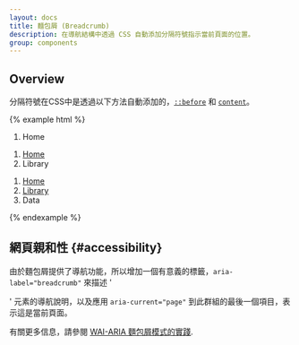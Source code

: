 ```yaml
---
layout: docs
title: 麵包屑 (Breadcrumb)
description: 在導航結構中透過 CSS 自動添加分隔符號指示當前頁面的位置。
group: components
---
```


## Overview

分隔符號在CSS中是透過以下方法自動添加的，[`::before`](https://developer.mozilla.org/en-US/docs/Web/CSS/::before) 和
 [`content`](https://developer.mozilla.org/en-US/docs/Web/CSS/content)。

{% example html %}
<nav aria-label="breadcrumb">
  <ol class="breadcrumb">
    <li class="breadcrumb-item active" aria-current="page">Home</li>
  </ol>
</nav>

<nav aria-label="breadcrumb">
  <ol class="breadcrumb">
    <li class="breadcrumb-item"><a href="#">Home</a></li>
    <li class="breadcrumb-item active" aria-current="page">Library</li>
  </ol>
</nav>

<nav aria-label="breadcrumb">
  <ol class="breadcrumb">
    <li class="breadcrumb-item"><a href="#">Home</a></li>
    <li class="breadcrumb-item"><a href="#">Library</a></li>
    <li class="breadcrumb-item active" aria-current="page">Data</li>
  </ol>
</nav>
{% endexample %}

## 網頁親和性 {#accessibility}

由於麵包屑提供了導航功能，所以增加一個有意義的標籤，`aria-label="breadcrumb"` 來描述 '<nav>' 元素的導航說明，以及應用 `aria-current="page"` 到此群組的最後一個項目，表示這是當前頁面。

有關更多信息，請參閱 [WAI-ARIA 麵包屑模式的實踐](https://www.w3.org/TR/wai-aria-practices/#breadcrumb).
